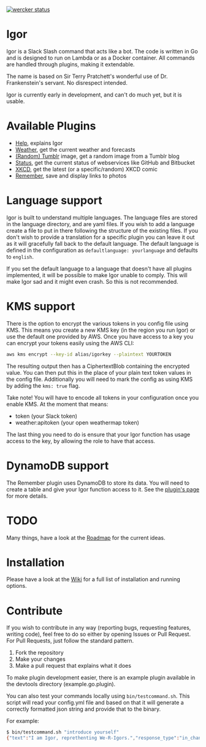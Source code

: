 [![wercker status](https://app.wercker.com/status/eea144a7251e1b84d514904e19eff205/s/master "wercker status")](https://app.wercker.com/project/byKey/eea144a7251e1b84d514904e19eff205)

# Igor

Igor is a Slack Slash command that acts like a bot. The code is written in Go and is designed to run on Lambda or as a Docker container. All commands are handled through plugins, making it extendable.

The name is based on Sir Terry Pratchett's wonderful use of Dr. Frankenstein's servant. No disrespect intended.

Igor is currently early in development, and can't do much yet, but it is usable.

# Available Plugins

* [Help](https://github.com/ArjenSchwarz/igor/wiki/Plugin:-Help), explains Igor
* [Weather](https://github.com/ArjenSchwarz/igor/wiki/Plugin:-Weather), get the current weather and forecasts
* [(Random) Tumblr](https://github.com/ArjenSchwarz/igor/wiki/Plugin:-(Random)-Tumblr) image, get a random image from a Tumblr blog
* [Status](https://github.com/ArjenSchwarz/igor/wiki/Plugin:-Status), get the current status of webservices like GitHub and Bitbucket
* [XKCD](https://github.com/ArjenSchwarz/igor/wiki/Plugin:-XKCD), get the latest (or a specific/random) XKCD comic
* [Remember](https://github.com/ArjenSchwarz/igor/wiki/Plugin:-Remember), save and display links to photos

# Language support

Igor is built to understand multiple languages. The language files are stored in the language directory, and are yaml files. If you wish to add a language create a file to put in there following the structure of the existing files. If you don't wish to provide a translation for a specific plugin you can leave it out as it will gracefully fall back to the default language. The default language is defined in the configuration as `defaultlanguage: yourlanguage` and defaults to `english`.

If you set the default language to a language that doesn't have all plugins implemented, it will be possible to make Igor unable to comply. This will make Igor sad and it might even crash. So this is not recommended.

# KMS support

There is the option to encrypt the various tokens in you config file using KMS. This means you create a new KMS key (in the region you run Igor) or use the default one provided by AWS. Once you have access to a key you can encrypt your tokens easily using the AWS CLI:

```bash
aws kms encrypt --key-id alias/igorkey --plaintext YOURTOKEN
```

The resulting output then has a CiphertextBlob containing the encrypted value. You can then put this in the place of your plain text token values in the config file. Additionally you will need to mark the config as using KMS by adding the `kms: true` flag.

Take note! You will have to encode all tokens in your configuration once you enable KMS. At the moment that means:

* token (your Slack token)
* weather:apitoken (your open weathermap token)

The last thing you need to do is ensure that your Igor function has usage access to the key, by allowing the role to have that access.

# DynamoDB support

The Remember plugin uses DynamoDB to store its data. You will need to create a table and give your Igor function access to it. See the [plugin's page](https://github.com/ArjenSchwarz/igor/wiki/Plugin:-Remember) for more details.

# TODO

Many things, have a look at the [Roadmap](https://github.com/ArjenSchwarz/igor/wiki/Roadmap) for the current ideas.

# Installation

Please have a look at the [Wiki](https://github.com/ArjenSchwarz/igor/wiki) for a full list of installation and running options.

# Contribute

If you wish to contribute in any way (reporting bugs, requesting features, writing code), feel free to do so either by opening Issues or Pull Request. For Pull Requests, just follow the standard pattern.

1. Fork the repository
2. Make your changes
3. Make a pull request that explains what it does

To make plugin development easier, there is an example plugin available in the devtools directory (example.go.plugin).

You can also test your commands locally using `bin/testcommand.sh`. This script will read your config.yml file and based on that it will generate a correctly formatted json string and provide that to the binary.

For example:

```bash
$ bin/testcommand.sh "introduce yourself"
{"text":"I am Igor, reprethenting We-R-Igors.","response_type":"in_channel","attachments":[{"title":"A Spare Hand When Needed","text":"We come from Überwald, but are alwayth where we are needed motht.\nRun */igor help* to see which Igors are currently available.","mrkdwn_in":["text"]}]}
```
